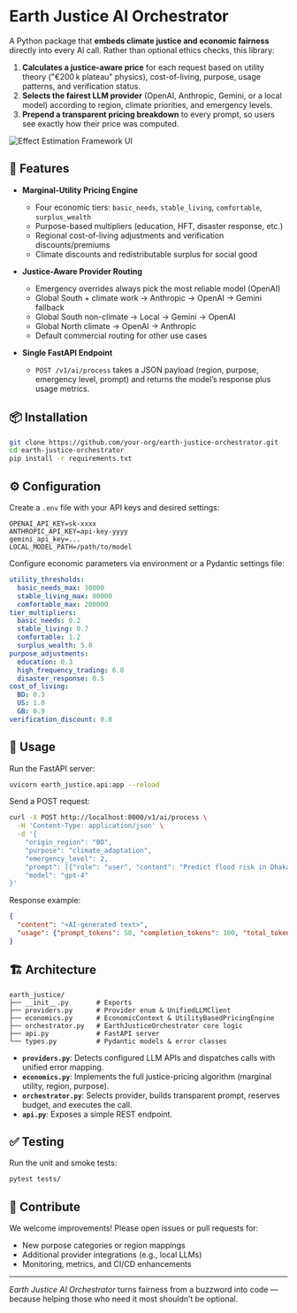 # Earth Justice AI Orchestrator

A Python package that **embeds climate justice and economic fairness** directly into every AI call. Rather than optional ethics checks, this library:

1. **Calculates a justice-aware price** for each request based on utility theory ("€200 k plateau" physics), cost-of-living, purpose, usage patterns, and verification status.
2. **Selects the fairest LLM provider** (OpenAI, Anthropic, Gemini, or a local model) according to region, climate priorities, and emergency levels.
3. **Prepend a transparent pricing breakdown** to every prompt, so users see exactly how their price was computed.

![Effect Estimation Framework UI]((https://github.com/xbard-C42/climate-justice-ai/blob/main/climate-justice-ai.jpeg))

## 🚀 Features

* **Marginal-Utility Pricing Engine**

  * Four economic tiers: `basic_needs`, `stable_living`, `comfortable`, `surplus_wealth`
  * Purpose-based multipliers (education, HFT, disaster response, etc.)
  * Regional cost-of-living adjustments and verification discounts/premiums
  * Climate discounts and redistributable surplus for social good

* **Justice-Aware Provider Routing**

  * Emergency overrides always pick the most reliable model (OpenAI)
  * Global South + climate work → Anthropic → OpenAI → Gemini fallback
  * Global South non-climate → Local → Gemini → OpenAI
  * Global North climate → OpenAI → Anthropic
  * Default commercial routing for other use cases

* **Single FastAPI Endpoint**

  * `POST /v1/ai/process` takes a JSON payload (region, purpose, emergency level, prompt) and returns the model’s response plus usage metrics.

## 📦 Installation

```bash
git clone https://github.com/your-org/earth-justice-orchestrator.git
cd earth-justice-orchestrator
pip install -r requirements.txt
```

## ⚙️ Configuration

Create a `.env` file with your API keys and desired settings:

```dotenv
OPENAI_API_KEY=sk-xxxx
ANTHROPIC_API_KEY=api-key-yyyy
gemini_api_key=...
LOCAL_MODEL_PATH=/path/to/model
```

Configure economic parameters via environment or a Pydantic settings file:

```yaml
utility_thresholds:
  basic_needs_max: 30000
  stable_living_max: 80000
  comfortable_max: 200000
tier_multipliers:
  basic_needs: 0.2
  stable_living: 0.7
  comfortable: 1.2
  surplus_wealth: 5.0
purpose_adjustments:
  education: 0.3
  high_frequency_trading: 6.0
  disaster_response: 0.5
cost_of_living:
  BD: 0.3
  US: 1.0
  GB: 0.9
verification_discount: 0.8
```

## 🚀 Usage

Run the FastAPI server:

```bash
uvicorn earth_justice.api:app --reload
```

Send a POST request:

```bash
curl -X POST http://localhost:8000/v1/ai/process \
  -H 'Content-Type: application/json' \
  -d '{
    "origin_region": "BD",
    "purpose": "climate_adaptation",
    "emergency_level": 2,
    "prompt": [{"role": "user", "content": "Predict flood risk in Dhaka tomorrow."}],
    "model": "gpt-4"
}'
```

Response example:

```json
{
  "content": "<AI-generated text>",
  "usage": {"prompt_tokens": 50, "completion_tokens": 100, "total_tokens": 150}
}
```

## 🏗️ Architecture

```
earth_justice/
├── __init__.py       # Exports
├── providers.py      # Provider enum & UnifiedLLMClient
├── economics.py      # EconomicContext & UtilityBasedPricingEngine
├── orchestrator.py   # EarthJusticeOrchestrator core logic
├── api.py            # FastAPI server
└── types.py          # Pydantic models & error classes
```

* **`providers.py`**: Detects configured LLM APIs and dispatches calls with unified error mapping.
* **`economics.py`**: Implements the full justice-pricing algorithm (marginal utility, region, purpose).
* **`orchestrator.py`**: Selects provider, builds transparent prompt, reserves budget, and executes the call.
* **`api.py`**: Exposes a simple REST endpoint.

## ✅ Testing

Run the unit and smoke tests:

```bash
pytest tests/
```

## 🤝 Contribute

We welcome improvements! Please open issues or pull requests for:

* New purpose categories or region mappings
* Additional provider integrations (e.g., local LLMs)
* Monitoring, metrics, and CI/CD enhancements

---

*Earth Justice AI Orchestrator* turns fairness from a buzzword into code — because helping those who need it most shouldn’t be optional.


